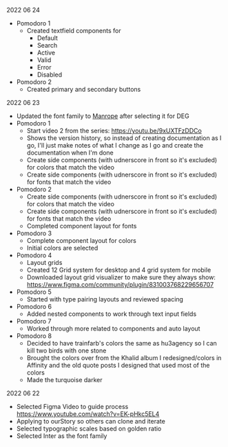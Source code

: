 2022 06 24
- Pomodoro 1
  - Created textfield components for
    - Default
    - Search
    - Active
    - Valid
    - Error
    - Disabled
- Pomodoro 2
  -  Created primary and secondary buttons

2022 06 23
- Updated the font family to [Manrope](https://fonts.google.com/specimen/Manrope?category=Sans+Serif&vfonly=true&preview.text=DEG%20ENTREPRISES&preview.size=51&preview.text_type=custom) after selecting it for DEG
- Pomodoro 1
  - Start video 2 from the series: https://youtu.be/9xUXTFzDDCo
  - Shows the version history, so instead of creating documentation as I go, I'll just make notes of what I change as I go and create the documentation when I'm done
  - Create side components (with udnerscore in front so it's excluded) for colors that match the video
  - Create side components (with udnerscore in front so it's excluded) for fonts that match the video
- Pomodoro 2
  - Create side components (with udnerscore in front so it's excluded) for colors that match the video
  - Create side components (with udnerscore in front so it's excluded) for fonts that match the video
  - Completed component layout for fonts
- Pomodoro 3
  - Complete component layout for colors
  - Initial colors are selected
- Pomodoro 4
  - Layout grids 
  - Created 12 Grid system for desktop and 4 grid system for mobile
  - Downloaded layout grid visualizer to make sure they always show: https://www.figma.com/community/plugin/831003768229656707
- Pomodoro 5
  - Started with type pairing layouts and reviewed spacing
- Pomodoro 6
  - Added nested components to work through text input fields
- Pomodoro 7
  - Worked through more related to components and auto layout
- Pomodoro 8
  - Decided to have trainfarb's colors the same as hu3agency so I can kill two birds with one stone
  - Brought the colors over from the Khalid album I redesigned/colors in Affinity and the old quote posts I designed that used most of the colors
  - Made the turquoise darker

2022 06 22 
- Selected Figma Video to guide process https://www.youtube.com/watch?v=EK-pHkc5EL4
- Applying to ourStory so others can clone and iterate
- Selected typographic scales based on golden ratio
- Selected Inter as the font family
